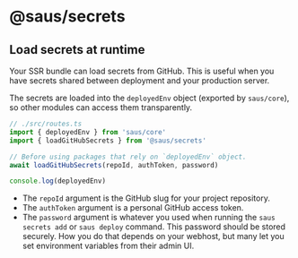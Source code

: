 # @saus/secrets



## Load secrets at runtime

Your SSR bundle can load secrets from GitHub. This is useful when you have secrets
shared between deployment and your production server.

The secrets are loaded into the `deployedEnv` object (exported by `saus/core`), so
other modules can access them transparently.

```ts
// ./src/routes.ts
import { deployedEnv } from 'saus/core'
import { loadGitHubSecrets } from '@saus/secrets'

// Before using packages that rely on `deployedEnv` object.
await loadGitHubSecrets(repoId, authToken, password)

console.log(deployedEnv)
```

- The `repoId` argument is the GitHub slug for your project repository.
- The `authToken` argument is a personal GitHub access token.
- The `password` argument is whatever you used when running the `saus secrets add`
  or `saus deploy` command. This password should be stored securely. How you do that
  depends on your webhost, but many let you set environment variables from their
  admin UI.
